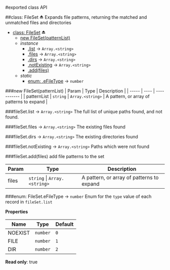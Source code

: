 #exported class API

<a name="exp_module_file-set--FileSet"></a>
##class: FileSet ⏏
Expands file patterns, returning the matched and unmatched files and directories


* [class: FileSet](#exp_module_file-set--FileSet) ⏏
  * [new FileSet(patternList)](#new_module_file-set--FileSet_new)
  * _instance_
    * [.list](#module_file-set--FileSet#list) → <code>Array.&lt;string&gt;</code>
    * [.files](#module_file-set--FileSet#files) → <code>Array.&lt;string&gt;</code>
    * [.dirs](#module_file-set--FileSet#dirs) → <code>Array.&lt;string&gt;</code>
    * [.notExisting](#module_file-set--FileSet#notExisting) → <code>Array.&lt;string&gt;</code>
    * [.add(files)](#module_file-set--FileSet#add)
  * _static_
    * [enum: .eFileType](#module_file-set--FileSet.eFileType) → <code>number</code>

<a name="new_module_file-set--FileSet_new"></a>
###new FileSet(patternList)
| Param | Type | Description |
| ----- | ---- | ----------- |
| patternList | <code>string</code> \| <code>Array.&lt;string&gt;</code> | A pattern, or array of patterns to expand |

<a name="module_file-set--FileSet#list"></a>
###fileSet.list → <code>Array.&lt;string&gt;</code>
The full list of unique paths found, and not found.

<a name="module_file-set--FileSet#files"></a>
###fileSet.files → <code>Array.&lt;string&gt;</code>
The existing files found

<a name="module_file-set--FileSet#dirs"></a>
###fileSet.dirs → <code>Array.&lt;string&gt;</code>
The existing directories found

<a name="module_file-set--FileSet#notExisting"></a>
###fileSet.notExisting → <code>Array.&lt;string&gt;</code>
Paths which were not found

<a name="module_file-set--FileSet#add"></a>
###fileSet.add(files)
add file patterns to the set

| Param | Type | Description |
| ----- | ---- | ----------- |
| files | <code>string</code> \| <code>Array.&lt;string&gt;</code> | A pattern, or array of patterns to expand |

<a name="module_file-set--FileSet.eFileType"></a>
###enum: FileSet.eFileType → <code>number</code>
Enum for the `type` value of each record in `fileSet.list`

**Properties**

| Name | Type | Default |
| --- | --- | --- |
| NOEXIST | <code>number</code> | `0` | 
| FILE | <code>number</code> | `1` | 
| DIR | <code>number</code> | `2` | 

**Read only**: true  
